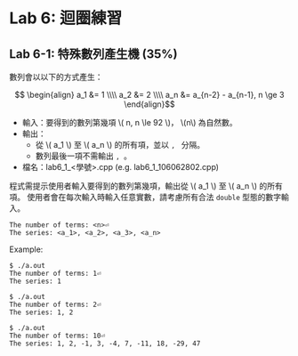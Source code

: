 # Lab 6: 迴圈練習

## Lab 6-1: 特殊數列產生機 (35%)

數列會以以下的方式產生：

$$ \begin{align} a_1 &= 1 \\\\
a_2 &= 2 \\\\
a_n &= a_{n-2} - a_{n-1}, n \ge 3 \end{align}$$

* 輸入：要得到的數列第幾項 \\( n, n \le 92 \\)， \\(n\\) 為自然數。
* 輸出：
  * 從 \\( a_1 \\) 至 \\( a_n \\) 的所有項，並以 `, ` 分隔。
  * 數列最後一項不需輸出 `, `。
* 檔名：lab6_1_<學號>.cpp (e.g. lab6_1_106062802.cpp)

程式需提示使用者輸入要得到的數列第幾項，輸出從 \\( a_1 \\) 至 \\( a_n \\) 的所有項。
使用者會在每次輸入時輸入任意實數，請考慮所有合法 `double` 型態的數字輸入。

```text
The number of terms: <n>⏎
The series: <a_1>, <a_2>, <a_3>, <a_n>
```

Example:

```console
$ ./a.out
The number of terms: 1⏎
The series: 1

$ ./a.out
The number of terms: 2⏎
The series: 1, 2

$ ./a.out
The number of terms: 10⏎
The series: 1, 2, -1, 3, -4, 7, -11, 18, -29, 47
```
